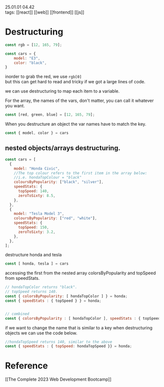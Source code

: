 25.01.01  04.42  
tags: [[react]] [[web]] [[frontend]] [[js]]


# Destructuring

```js
const rgb = [12, 165, 79];

const cars = {
	model: "E3",
	color: "black",
}
```

inorder to grab the red, we use `rgb[0]`  
but this can get hard to read and tricky if we got a large lines of code.

we can use destructuring to map each item to a variable.


For the array, the names of the vars, don't matter, you can call it whatever you want.
```js
const [red, green, blue] = [12, 165, 79];
```

When you destructure an object the var names have to match the key.

```js
const { model, color } = cars
```

## nested objects/arrays destructuring.
```js
const cars = [
  {
    model: "Honda Civic",
    //The top colour refers to the first item in the array below:
    //i.e. hondaTopColour = "black"
    coloursByPopularity: ["black", "silver"],
    speedStats: {
      topSpeed: 140,
      zeroToSixty: 8.5,
    },
  },
  {
    model: "Tesla Model 3",
    coloursByPopularity: ["red", "white"],
    speedStats: {
      topSpeed: 150,
      zeroToSixty: 3.2,
    },
  },
];
```

destructure honda and tesla
```js
const [ honda, tesla ] = cars
```

accessing the first from the nested array colorsByPopularity and topSpeed from speedStats.

```js
// hondaTopColor returns "black".
// topSpeed returns 140.
const { colorsByPopularity: [ hondaTopColor ] } = honda;  
const { speedStats : { topSpeed } } = honda;


// combined
const { colorsByPopularity : [ hondaTopColor ], speedStats : { topSpeed } } = honda

```

if we want to change the name that is similar to a key when destructuring objects we can use the code below.

```js
//hondaTopSpeed returns 140, similar to the above
const { speedStats : { topSpeed: hondaTopSpeed }} = honda;
```


# Reference
[[The Complete 2023 Web Development Bootcamp]]
